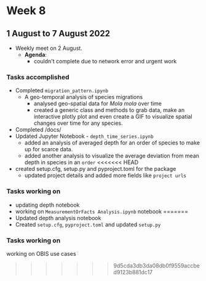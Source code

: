 # Week 8
## 1 August to 7 August 2022
+ Weekly meet on 2 August.
    + **Agenda**:
        + couldn't complete due to network error and urgent work

### Tasks accomplished
+ Completed `migration_pattern.ipynb`
    + A geo-temporal analysis of species migrations
        - analysed geo-spatial data for *Mola mola* over time
        - created a generic class and methods to grab data, make an interactive plotly plot and even create a GIF to visualize spatial changes over time for any species.
+ Completed /docs/
+ Updated Jupyter Notebook - `depth_time_series.ipynb`
    + added an analysis of averaged depth for an order of species to make up for scarce data.
    + added another analysis to visualize the average deviation from mean depth in species in an `order`
<<<<<<< HEAD
+ created setup.cfg, setup.py and pyproject.toml for the package
    + updated project details and added more fields like `project urls`

### Tasks working on
+ updating depth notebook
+ working on `MeasurementOrFacts Analysis.ipynb` notebook
=======
+ Updated depth analysis notebook
+ Created `setup.cfg`, `pyproject.toml` and updated `setup.py`

### Tasks working on
working on OBIS use cases
>>>>>>> 9d5cda3db3da08db0f9559accbed9123b881dc17
